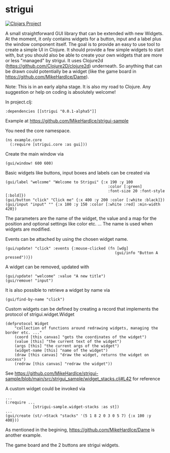 # strigui

[![Clojars Project](https://img.shields.io/clojars/v/strigui.svg)](https://clojars.org/strigui)

A small straightforward GUI library that can be extended with new Widgets. At the moment, it only contains widgets for a button, input and a label plus the window component itself.
The goal is to provide an easy to use tool to create a simple UI in Clojure. It should provide a few simple widgets to start with,
but you should also be able to create your own widgets that are more or less "managed" by strigui. 
It uses Clojure2d (https://github.com/Clojure2D/clojure2d) underneath. So anything that can be drawn could potentially be a widget (like the game board in https://github.com/MikeHardIce/Dame).

Note: This is in an early alpha stage. It is also my road to Clojure. Any suggestion or help on coding is absolutely welcome!

In project.clj:

```
:dependencies [[strigui "0.0.1-alpha5"]]
```
Example at https://github.com/MikeHardIce/strigui-sample

You need the core namespace.

```
(ns example.core
  (:require [strigui.core :as gui]))

```
Create the main window via

```
(gui/window! 600 600)
```

Basic widgets like buttons, input boxes and labels can be created via

```
(gui/label "welcome" "Welcome to Strigui" {:x 190 :y 100
                                             :color [:green]
                                             :font-size 20 :font-style [:bold]})
(gui/button "click" "Click me" {:x 400 :y 200 :color [:white :black]})
(gui/input "input" "" {:x 100 :y 150 :color [:white :red] :min-width 420})
```
The parameters are the name of the widget, the value and a map for the position and optional settings like color etc. ...
The name is used when widgets are modified.

Events can be attached by using the chosen widget name.

```
(gui/update! "click" :events {:mouse-clicked (fn [wdg]
                                                (gui/info "Button A pressed"))})
```

A widget can be removed, updated with

```
(gui/update! "welcome" :value "A new title")
(gui/remove! "input")
```

It is also possible to retrieve a widget by name via
```
(gui/find-by-name "click")
```

Custom widgets can be defined by creating a record that implements the protocol of strigui.widget.Widget

```
(defprotocol Widget 
    "collection of functions around redrawing widgets, managing the border etc. ..."
    (coord [this canvas] "gets the coordinates of the widget")
    (value [this] "the current text of the widget")
    (args [this] "the current args of the widget")
    (widget-name [this] "name of the widget")
    (draw [this canvas] "draw the widget, returns the widget on success")
    (redraw [this canvas] "redraw the widget"))
```
See https://github.com/MikeHardIce/strigui-sample/blob/main/src/strigui_sample/widget_stacks.clj#L42 for reference

A custom widget could be invoked via

```
...
(:require ...
            [strigui-sample.widget-stacks :as st])
...
(gui/create (st/->Stack "stacks" '(5 1 8 2 0 3 0 5 7) {:x 100 :y 400}))
```

As mentioned in the begining, https://github.com/MikeHardIce/Dame is another example.

The game board and the 2 buttons are strigui widgets.